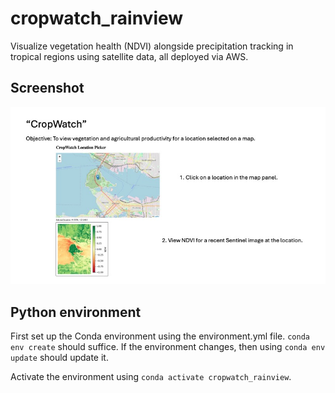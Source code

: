 # cropwatch_rainview
Visualize vegetation health (NDVI) alongside precipitation tracking in tropical regions using satellite data, all deployed via AWS.

## Screenshot

![screenshot](screenshots/app_screenshot.jpg "Application Screenshot")


## Python environment

First set up the Conda environment using the environment.yml file. `conda env create` should suffice. If the environment changes, then using `conda env update` should update it.

Activate the environment using `conda activate cropwatch_rainview`.
